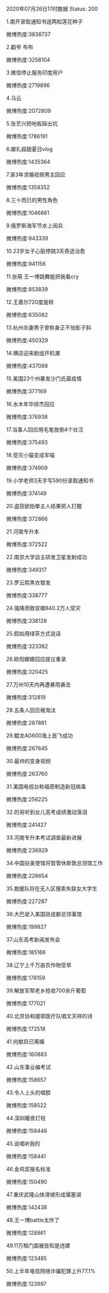 2020年07月26日17时数据
Status: 200

1.南开录取通知书送两粒莲花种子

微博热度:3838737

2.戳爷 布布

微博热度:3258104

3.微信停止服务印度用户

微博热度:2719896

4.马云

微博热度:2072809

5.张艺兴把地板跺出坑

微博热度:1786191

6.娜扎超甜夏日vlog

微博热度:1435364

7.录3年求婚视频男主回应

微博热度:1358352

8.三十而已的男性角色

微博热度:1046861

9.俄罗斯海军节水上阅兵

微博热度:943339

10.23岁女子心脏停跳3天奇迹治愈

微博热度:941156

11.张萌 王一博跳舞能把我看cry

微博热度:853839

12.王嘉尔720度旋转

微博热度:635082

13.杭州杀妻男子曾称身正不怕影子斜

微博热度:450329

14.横店迎来剧组开机潮

微博热度:437089

15.美国23个州暴发沙门氏菌疫情

微博热度:377169

16.水木年华缪杰回应

微博热度:376938

17.当事人回应用毛笔放倒4个壮汉

微博热度:375493

18.受灾小猫变成军喵

微博热度:374909

19.小学老师3天手写590份录取通知书

微博热度:374149

20.盗窃欲拍晕主人结果把人打醒

微博热度:372866

21.河南专升本

微博热度:372522

22.南京大学自主研发卫星发射成功

微博热度:349317

23.罗云熙黑衣银发

微博热度:338777

24.强降雨致安徽840.2万人受灾

微博热度:338128

25.假如用绿茶方式说话

微博热度:323382

26.欧阳娜娜回应提议重录

微博热度:320425

27.万州10天内再遭暴雨袭击

微博热度:312819

28.五条人回应被淘汰

微博热度:287881

29.鲲龙AG600海上首飞成功

微博热度:267645

30.最帅的变身视频

微博热度:263760

31.美国电视台称福奇制造新冠病毒

微博热度:256225

32.的哥听到女儿高考成绩激动落泪

微博热度:241427

33.河南专升本考试调查最新进展

微博热度:236929

34.中国驻美使馆将暂管休斯敦总领馆工作

微博热度:228654

35.救援队将在无人区搜索失联女大学生

微博热度:227287

36.大巴驶入美国驻成都总领事馆

微博热度:199827

37.山东高考新闻发布会

微博热度:185166

38.辽宁上千万亩农作物受旱

微博热度:178159

39.解放军帮老乡抢收700余斤葡萄

微博热度:177021

40.北京协和援鄂医疗队唱文天祥的诗

微博热度:172518

41.何猷启已离婚

微博热度:160883

42.山东事业编考试

微博热度:158657

43.令人上头的唱腔

微博热度:158522

44.深圳暖夜灯柱

微博热度:158446

45.说唱听我的

微博热度:158441

46.金鸡奖报名标准

微博热度:150490

47.重庆武隆山体滑坡形成堰塞湖

微博热度:142438

48.王一博battle太炸了

微博热度:128861

49.11万租门面被告知是违建

微博热度:123485

50.上半年电信网络诈骗犯罪上升77.1%

微博热度:122897

